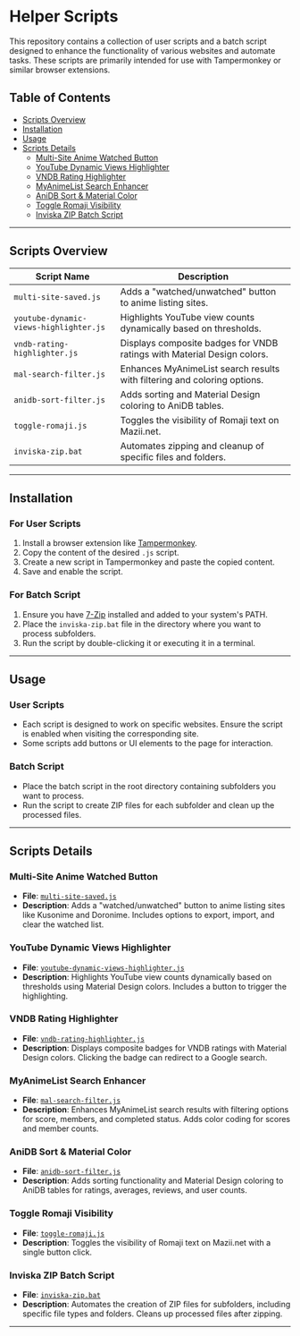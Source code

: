 # Helper Scripts

This repository contains a collection of user scripts and a batch script designed to enhance the functionality of various websites and automate tasks. These scripts are primarily intended for use with Tampermonkey or similar browser extensions.

## Table of Contents

- [Scripts Overview](#scripts-overview)
- [Installation](#installation)
- [Usage](#usage)
- [Scripts Details](#scripts-details)
  - [Multi-Site Anime Watched Button](#multi-site-anime-watched-button)
  - [YouTube Dynamic Views Highlighter](#youtube-dynamic-views-highlighter)
  - [VNDB Rating Highlighter](#vndb-rating-highlighter)
  - [MyAnimeList Search Enhancer](#myanimelist-search-enhancer)
  - [AniDB Sort & Material Color](#anidb-sort--material-color)
  - [Toggle Romaji Visibility](#toggle-romaji-visibility)
  - [Inviska ZIP Batch Script](#inviska-zip-batch-script)

---

## Scripts Overview

| Script Name                          | Description                                                                 |
|--------------------------------------|-----------------------------------------------------------------------------|
| `multi-site-saved.js`                | Adds a "watched/unwatched" button to anime listing sites.                   |
| `youtube-dynamic-views-highlighter.js` | Highlights YouTube view counts dynamically based on thresholds.             |
| `vndb-rating-highlighter.js`         | Displays composite badges for VNDB ratings with Material Design colors.     |
| `mal-search-filter.js`               | Enhances MyAnimeList search results with filtering and coloring options.    |
| `anidb-sort-filter.js`               | Adds sorting and Material Design coloring to AniDB tables.                  |
| `toggle-romaji.js`                   | Toggles the visibility of Romaji text on Mazii.net.                         |
| `inviska-zip.bat`                    | Automates zipping and cleanup of specific files and folders.                |

---

## Installation

### For User Scripts
1. Install a browser extension like [Tampermonkey](https://www.tampermonkey.net/).
2. Copy the content of the desired `.js` script.
3. Create a new script in Tampermonkey and paste the copied content.
4. Save and enable the script.

### For Batch Script
1. Ensure you have [7-Zip](https://www.7-zip.org/) installed and added to your system's PATH.
2. Place the `inviska-zip.bat` file in the directory where you want to process subfolders.
3. Run the script by double-clicking it or executing it in a terminal.

---

## Usage

### User Scripts
- Each script is designed to work on specific websites. Ensure the script is enabled when visiting the corresponding site.
- Some scripts add buttons or UI elements to the page for interaction.

### Batch Script
- Place the batch script in the root directory containing subfolders you want to process.
- Run the script to create ZIP files for each subfolder and clean up the processed files.

---

## Scripts Details

### Multi-Site Anime Watched Button
- **File**: [`multi-site-saved.js`](c:/Projects/helper-scripts/multi-site-saved.js)
- **Description**: Adds a "watched/unwatched" button to anime listing sites like Kusonime and Doronime. Includes options to export, import, and clear the watched list.

### YouTube Dynamic Views Highlighter
- **File**: [`youtube-dynamic-views-highlighter.js`](c:/Projects/helper-scripts/youtube-dynamic-views-highlighter.js)
- **Description**: Highlights YouTube view counts dynamically based on thresholds using Material Design colors. Includes a button to trigger the highlighting.

### VNDB Rating Highlighter
- **File**: [`vndb-rating-highlighter.js`](c:/Projects/helper-scripts/vndb-rating-highlighter.js)
- **Description**: Displays composite badges for VNDB ratings with Material Design colors. Clicking the badge can redirect to a Google search.

### MyAnimeList Search Enhancer
- **File**: [`mal-search-filter.js`](c:/Projects/helper-scripts/mal-search-filter.js)
- **Description**: Enhances MyAnimeList search results with filtering options for score, members, and completed status. Adds color coding for scores and member counts.

### AniDB Sort & Material Color
- **File**: [`anidb-sort-filter.js`](c:/Projects/helper-scripts/anidb-sort-filter.js)
- **Description**: Adds sorting functionality and Material Design coloring to AniDB tables for ratings, averages, reviews, and user counts.

### Toggle Romaji Visibility
- **File**: [`toggle-romaji.js`](c:/Projects/helper-scripts/toggle-romaji.js)
- **Description**: Toggles the visibility of Romaji text on Mazii.net with a single button click.

### Inviska ZIP Batch Script
- **File**: [`inviska-zip.bat`](c:/Projects/helper-scripts/inviska-zip.bat)
- **Description**: Automates the creation of ZIP files for subfolders, including specific file types and folders. Cleans up processed files after zipping.

---
